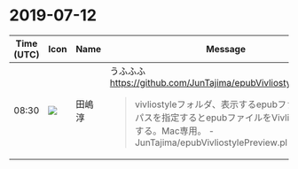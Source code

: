# 2019-07-12

|Time (UTC)|Icon|Name|Message|
|---|---|---|---|
|08:30|![](https://secure.gravatar.com/avatar/698cc14290c3976fdd9f0a23494b87c1.jpg?s=72&d=https%3A%2F%2Fa.slack-edge.com%2Fdf10d%2Fimg%2Favatars%2Fava_0018-72.png)|田嶋　淳|うふふふ<br><https://github.com/JunTajima/epubVivliostylePreview.pl><br><blockquote>vivliostyleフォルダ、表示するepubファイルの順でパスを指定するとepubファイルをVivliostyleで起動する。Mac専用。 - JunTajima/epubVivliostylePreview.pl</blockquote>|
